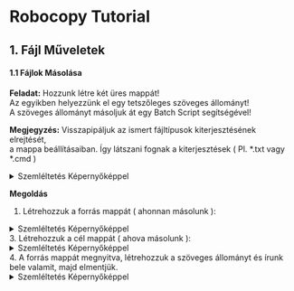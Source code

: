 # Robocopy Tutorial

## 1. Fájl Műveletek  

#### 1.1 Fájlok Másolása

<b>Feladat:</b> Hozzunk létre két üres mappát!  
Az egyikben helyezzünk el egy tetszőleges szöveges állományt!  
A szöveges állományt másoljuk át egy Batch Script segítségével!  

<b>Megjegyzés:</b> Visszapipáljuk az ismert fájltípusok kiterjesztésének elrejtését,  
a mappa beállításaiban. Így látszani fognak a kiterjesztések ( Pl. *.txt vagy *.cmd )  
<details>
  <summary>Szemléltetés Képernyőképpel</summary>
&nbsp;<img src="https://github.com/user-attachments/assets/e7e34aa1-ed3a-40ae-8d8b-dea4be9dc179" width="50%" height="50%" />
</details>
  
<b>Megoldás</b>&nbsp;
1. Létrehozzuk a forrás mappát ( ahonnan másolunk ):
<details>
  <summary>Szemléltetés Képernyőképpel</summary>
&nbsp;<img src="https://github.com/user-attachments/assets/e15dac90-f8f4-4a73-b341-e80edbb33dc6" width="50%" height="50%" />
</details>
3. Létrehozzuk a cél mappát ( ahova másolunk ): 
<details>
  <summary>Szemléltetés Képernyőképpel</summary>
&nbsp;<img src="https://github.com/user-attachments/assets/a900e730-a784-45c0-ae43-44b8206bd0d8" width="50%" height="50%" />
</details>
4. A forrás mappát megnyitva, létrehozzuk a szöveges állományt és írunk bele valamit, majd elmentjük.  
<details>
  <summary>Szemléltetés Képernyőképpel</summary>
&nbsp;<img src="https://github.com/user-attachments/assets/5afee23d-c388-4e39-8ade-b30b6057c002" width="50%" height="50%" />
</details>
  

